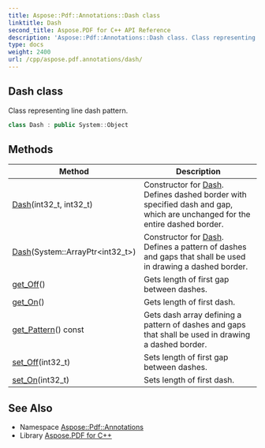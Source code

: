 ```yaml
---
title: Aspose::Pdf::Annotations::Dash class
linktitle: Dash
second_title: Aspose.PDF for C++ API Reference
description: 'Aspose::Pdf::Annotations::Dash class. Class representing line dash pattern in C++.'
type: docs
weight: 2400
url: /cpp/aspose.pdf.annotations/dash/
---
```

## Dash class


Class representing line dash pattern.

```cpp
class Dash : public System::Object
```

## Methods

| Method | Description |
| --- | --- |
| [Dash](./dash/)(int32_t, int32_t) | Constructor for [Dash](./). Defines dashed border with specified dash and gap, which are unchanged for the entire dashed border. |
| [Dash](./dash/)(System::ArrayPtr\<int32_t\>) | Constructor for [Dash](./). Defines a pattern of dashes and gaps that shall be used in drawing a dashed border. |
| [get_Off](./get_off/)() | Gets length of first gap between dashes. |
| [get_On](./get_on/)() | Gets length of first dash. |
| [get_Pattern](./get_pattern/)() const | Gets dash array defining a pattern of dashes and gaps that shall be used in drawing a dashed border. |
| [set_Off](./set_off/)(int32_t) | Sets length of first gap between dashes. |
| [set_On](./set_on/)(int32_t) | Sets length of first dash. |
## See Also

* Namespace [Aspose::Pdf::Annotations](../)
* Library [Aspose.PDF for C++](../../)

